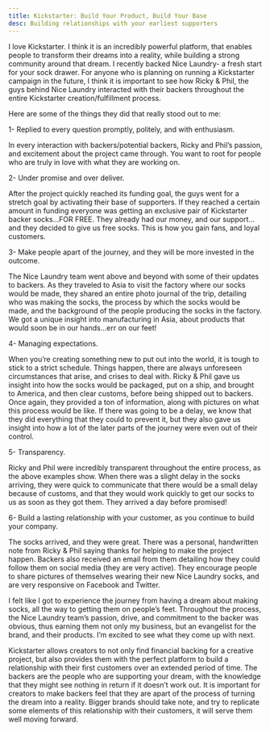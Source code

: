 ```yaml
---
title: Kickstarter: Build Your Product, Build Your Base
desc: Building relationships with your earliest supporters
---
```


I love Kickstarter. I think it is an incredibly powerful platform, that enables people to transform their dreams into a reality, while building a strong community around that dream. I recently backed Nice Laundry- a fresh start for your sock drawer. For anyone who is planning on running a Kickstarter campaign in the future, I think it is important to see how Ricky & Phil, the guys behind Nice Laundry interacted with their backers throughout the entire Kickstarter creation/fulfillment process.

Here are some of the things they did that really stood out to me:

1- Replied to every question promptly, politely, and with enthusiasm.

In every interaction with backers/potential backers, Ricky and Phil’s passion, and excitement about the project came through. You want to root for people who are truly in love with what they are working on.

2- Under promise and over deliver.

After the project quickly reached its funding goal, the guys went for a stretch goal by activating their base of supporters. If they reached a certain amount in funding everyone was getting an exclusive pair of Kickstarter backer socks…FOR FREE. They already had our money, and our support…and they decided to give us free socks. This is how you gain fans, and loyal customers.

3- Make people apart of the journey, and they will be more invested in the outcome.

The Nice Laundry team went above and beyond with some of their updates to backers. As they traveled to Asia to visit the factory where our socks would be made, they shared an entire photo journal of the trip, detailing who was making the socks, the process by which the socks would be made, and the background of the people producing the socks in the factory. We got a unique insight into manufacturing in Asia, about products that would soon be in our hands…err on our feet!

4- Managing expectations.

When you’re creating something new to put out into the world, it is tough to stick to a strict schedule. Things happen, there are always unforeseen circumstances that arise, and crises to deal with. Ricky & Phil gave us insight into how the socks would be packaged, put on a ship, and brought to America, and then clear customs, before being shipped out to backers. Once again, they provided a ton of information, along with pictures on what this process would be like. If there was going to be a delay, we know that they did everything that they could to prevent it, but they also gave us insight into how a lot of the later parts of the journey were even out of their control.

5- Transparency.

Ricky and Phil were incredibly transparent throughout the entire process, as the above examples show. When there was a slight delay in the socks arriving, they were quick to communicate that there would be a small delay because of customs, and that they would work quickly to get our socks to us as soon as they got them. They arrived a day before promised!

6- Build a lasting relationship with your customer, as you continue to build your company.

The socks arrived, and they were great. There was a personal, handwritten note from Ricky & Phil saying thanks for helping to make the project happen. Backers also received an email from them detailing how they could follow them on social media (they are very active). They encourage people to share pictures of themselves wearing their new Nice Laundry socks, and are very responsive on Facebook and Twitter.

I felt like I got to experience the journey from having a dream about making socks, all the way to getting them on people’s feet. Throughout the process, the Nice Laundry team’s passion, drive, and commitment to the backer was obvious, thus earning them not only my business, but an evangelist for the brand, and their products. I’m excited to see what they come up with next.

Kickstarter allows creators to not only find financial backing for a creative project, but also provides them with the perfect platform to build a relationship with their first customers over an extended period of time. The backers are the people who are supporting your dream, with the knowledge that they might see nothing in return if it doesn’t work out. It is important for creators to make backers feel that they are apart of the process of turning the dream into a reality. Bigger brands should take note, and try to replicate some elements of this relationship with their customers, it will serve them well moving forward.